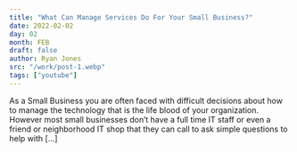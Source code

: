 ```yaml
---
title: "What Can Manage Services Do For Your Small Business?"
date: 2022-02-02
day: 02
month: FEB
draft: false
author: Ryan Jones
src: "/work/post-1.webp"
tags: ["youtube"]
---
```


As a Small Business you are often faced with difficult decisions about how to manage the technology that is the life blood of your organization. However most small businesses don’t have a full time IT staff or even a friend or neighborhood IT shop that they can call to ask simple questions to help with […]

